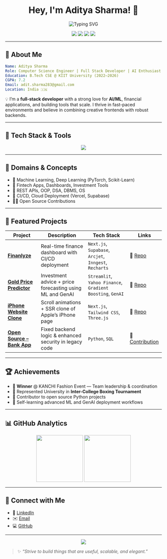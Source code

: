 <h1 align="center">Hey, I'm Aditya Sharma! 👋</h1>
<p align="center">
  <img src="https://readme-typing-svg.demolab.com?font=Fira+Code&size=20&pause=1000&color=40FCA9&center=true&vCenter=true&width=435&lines=Computer+Science+Student;Full-Stack+Developer;AI+%26+ML+Enthusiast;Open+Source+Contributor" alt="Typing SVG" />
</p>

<p align="center">
  <a href="https://linkedin.com/in/aditya-sharma-a956b7249"><img src="https://img.shields.io/badge/LinkedIn-blue?logo=linkedin&style=for-the-badge&logoColor=white"></a>
  <a href="mailto:adit.sharma283@gmail.com"><img src="https://img.shields.io/badge/Email-red?logo=gmail&style=for-the-badge&logoColor=white"></a>
  <a href="https://github.com/AdityaSharma283"><img src="https://img.shields.io/github/followers/AdityaSharma283?label=Follow&style=for-the-badge"></a>
  <a href="https://github.com/AdityaSharma283"><img src="https://img.shields.io/github/stars/AdityaSharma283?label=GitHub%20Stars&style=for-the-badge"></a>
</p>

---

## 🚀 About Me

```yaml
Name: Aditya Sharma
Role: Computer Science Engineer | Full Stack Developer | AI Enthusiast
Education: B.Tech CSE @ KIIT University (2022–2026)
CGPA: 7.2
Email: adit.sharma283@gmail.com
Location: India 🇮🇳
```

💡 I’m a **full-stack developer** with a strong love for **AI/ML**, financial applications, and building tools that scale. I thrive in fast-paced environments and believe in combining creative frontends with robust backends.

---

## 🔧 Tech Stack & Tools

<p align="center">
  <img src="https://skillicons.dev/icons?i=python,java,js,html,css,react,nextjs,tailwind,threejs,vercel,supabase,nodejs,express,mongodb,postgres,vscode,git,github,figma,linux" />
</p>

---

## 🧠 Domains & Concepts

- 🔬 Machine Learning, Deep Learning (PyTorch, Scikit-Learn)
- 💸 Fintech Apps, Dashboards, Investment Tools
- 🧩 REST APIs, OOP, DSA, DBMS, OS
- 🎯 CI/CD, Cloud Deployment (Vercel, Supabase)
- 👨‍💻 Open Source Contributions

---

## 🌟 Featured Projects

| Project | Description | Tech Stack | Links |
|--------|-------------|------------|-------|
| **[Finanlyze](https://github.com/AdityaSharma283/Finanlyze)** | Real-time finance dashboard with CI/CD deployment | `Next.js`, `Supabase`, `Arcjet`, `Inngest`, `Recharts` | 🔗 [Repo](https://github.com/AdityaSharma283/Finanlyze) |
| **[Gold Price Predictor](https://github.com/AdityaSharma283/gold-price-predictor)** | Investment advice + price forecasting using ML and GenAI | `Streamlit`, `Yahoo Finance`, `Gradient Boosting`, `GenAI` | 🔗 [Repo](https://github.com/AdityaSharma283/gold-price-predictor) |
| **[iPhone Website Clone](https://github.com/AdityaSharma283/IPHONE-SITE)** | Scroll animations + SSR clone of Apple’s iPhone page | `Next.js`, `Tailwind CSS`, `Three.js` | 🔗 [Repo](https://github.com/AdityaSharma283/IPHONE-SITE) |
| **[Open Source – Bank App](https://github.com/geekcomputers/Python/blob/master/bank_managment_system/backend.py)** | Fixed backend logic & enhanced security in legacy code | `Python`, `SQL` | 🔗 [Contribution](https://github.com/geekcomputers/Python) |

---

## 🏆 Achievements

- 🥇 **Winner** @ KANCHI Fashion Event — Team leadership & coordination  
- 🥊 Represented University in **Inter-College Boxing Tournament**  
- 🌱 Contributor to open source Python projects  
- 📖 Self-learning advanced ML and GenAI deployment workflows

---

## 📊 GitHub Analytics

<p align="center">
  <img src="https://github-readme-stats.vercel.app/api?username=AdityaSharma283&theme=gruvbox&show_icons=true&count_private=true&hide_border=true" height="150"/>
  <img src="https://github-readme-stats.vercel.app/api/top-langs/?username=AdityaSharma283&layout=compact&theme=gruvbox&hide_border=true" height="150"/>
</p>

---

## 🔗 Connect with Me

- 🔗 [LinkedIn](https://linkedin.com/in/aditya-sharma-a956b7249)
- ✉️ [Email](mailto:adit.sharma283@gmail.com)
- 💻 [GitHub](https://github.com/AdityaSharma283)

---

<p align="center">
  <img src="https://quotes-github-readme.vercel.app/api?type=horizontal&theme=radical" />
</p>

> ✨ _“Strive to build things that are useful, scalable, and elegant.”_


